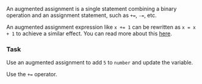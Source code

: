 

An augmented assignment is a single statement combining a binary operation and an 
assignment statement, such as `+=`, `-=`, etc.  

An augmented assignment expression like `x += 1` can be rewritten as `x = x + 1` to achieve a similar effect.
You can read more about this <a href="https://docs.python.org/3/reference/simple_stmts.html#augmented-assignment-statements">here</a>.

### Task
Use an augmented assignment to add `5` to `number` and update the variable.  

<div class='hint'>Use the <code>+=</code> operator.</div>
